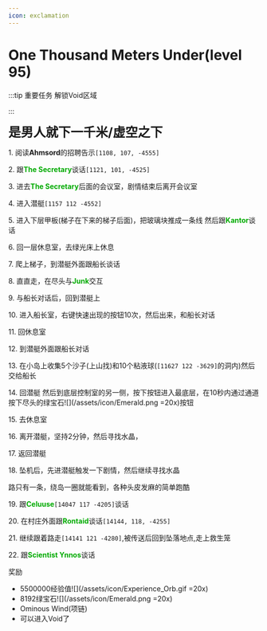 ```yaml
---
icon: exclamation
---
```



# One Thousand Meters Under(level 95)

:::tip 重要任务
解锁Void区域

:::



<span style="font-size: 25px;">**是男人就下一千米/虚空之下**</span>

<span class="stage-index">1.</span> 阅读**Ahmsord**的招聘告示`[1108, 107, -4555]`

<span class="stage-index">2.</span> 跟<font color=00AA00>**The Secretary**</font>谈话`[1121, 101, -4525]`

<span class="stage-index">3.</span> 进去<font color=00AA00>**The Secretary**</font>后面的会议室，剧情结束后离开会议室

<span class="stage-index">4.</span> 进入潜艇`[1157 112 -4552]`

<span class="stage-index">5.</span> 进入下层甲板(梯子在下来的梯子后面)，把玻璃块推成一条线 然后跟<font color=00AA00>**Kantor**</font>谈话

<span class="stage-index">6.</span> 回一层休息室，去绿光床上休息

<span class="stage-index">7.</span> 爬上梯子，到潜艇外面跟船长谈话

<span class="stage-index">8.</span> 直直走，在尽头与<font color=00AA00>**Junk**</font>交互

<span class="stage-index">9.</span> 与船长对话后，回到潜艇上

<span class="stage-index">10.</span> 进入船长室，右键快速出现的按钮10次，然后出来，和船长对话

<span class="stage-index">11.</span> 回休息室

<span class="stage-index">12.</span> 到潜艇外面跟船长对话

<span class="stage-index">13.</span> 在小岛上收集5个沙子(上山找)和10个粘液球(`[11627 122 -3629]`的洞内)然后交给船长

<span class="stage-index">14.</span> 回潜艇 然后到底层控制室的另一侧，按下按钮进入最底层，在10秒内通过通道按下尽头的绿宝石![](/assets/icon/Emerald.png =20x)按钮

<span class="stage-index">15.</span> 去休息室

<span class="stage-index">16.</span> 离开潜艇，坚持2分钟，然后寻找水晶，

<span class="stage-index">17.</span> 返回潜艇

<span class="stage-index">18.</span> 坠机后，先进潜艇触发一下剧情，然后继续寻找水晶

路只有一条，绕岛一圈就能看到，各种头皮发麻的简单跑酷

<span class="stage-index">19.</span> 跟<font color=00AA00>**Celuuse**</font>`[14047 117 -4205]`谈话

<span class="stage-index">20.</span> 在村庄外面跟<font color=00AA00>**Rontaid**</font>谈话`[14144, 118, -4255]`

<span class="stage-index">21.</span> 继续跟着路走`[14141 121 -4280]`,被传送后回到坠落地点,走上救生笼

<span class="stage-index">22.</span> 跟<font color=00AA00>**Scientist Ynnos**</font>谈话

奖励
+ 5500000经验值![](/assets/icon/Experience_Orb.gif =20x)
+ 8192绿宝石![](/assets/icon/Emerald.png =20x)
+ Ominous Wind(项链)
+ 可以进入Void了
